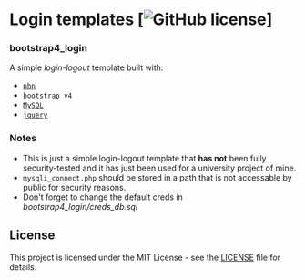 # Login templates  [![GitHub license](https://img.shields.io/badge/license-MIT-blue.svg)]

### bootstrap4_login

A simple _login-logout_ template built with:

*   [`php`](https://secure.php.net/index.php)
*   [`bootstrap v4`](https://getbootstrap.com/)
*   [`MySQL`](https://www.mysql.com/)
*   [`jquery`](https://jquery.com/)

<center></center>

### Notes

*   This is just a simple login-logout template that **has not** been fully security-tested and it has just been used for a university project of mine.
*   `mysqli_connect.php` should be stored in a path that is not accessable by public for security reasons.
*   Don't forget to change the default creds in _bootstrap4_login/creds_db.sql_

## License

This project is licensed under the MIT License - see the [LICENSE](LICENSE) file for details.
